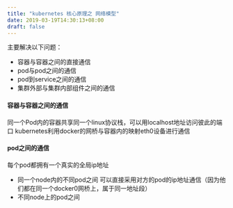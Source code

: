 ```yaml
---
title: "kubernetes 核心原理之 网络模型"
date: 2019-03-19T14:30:13+08:00
draft: false
---
```


主要解决以下问题：
- 容器与容器之间的直接通信
- pod与pod之间的通信
- pod到service之间的通信
- 集群外部与集群内部组件之间的通信



#### 容器与容器之间的通信
同一个Pod内的容器共享同一个linux协议栈，可以用localhost地址访问彼此的端口
kubernetes利用docker的网桥与容器内的映射eth0设备进行通信


#### pod之间的通信
每个pod都拥有一个真实的全局ip地址
- 同一个node内的不同pod之间 可以直接采用对方的pod的ip地址通信（因为他们都在同一个docker0网桥上，属于同一地址段）
- 不同node上的pod之间

